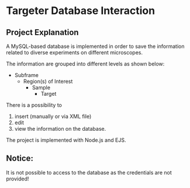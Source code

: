 # Targeter Database Interaction

## Project Explanation

A MySQL-based database is implemented in order to save the information related
to diverse experiments on different microscopes.

The information are grouped into different levels as shown below:
* Subframe
    * Region(s) of Interest
        * Sample
            * Target

There is a possibility to
1. insert (manually or via XML file)
2. edit
3. view
the information on the database.

The project is implemented with Node.js and EJS.

## Notice:
It is not possible to access to the database as the credentials are not provided!